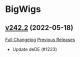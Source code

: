 # BigWigs

## [v242.2](https://github.com/BigWigsMods/BigWigs/tree/v242.2) (2022-05-18)
[Full Changelog](https://github.com/BigWigsMods/BigWigs/compare/v242.1...v242.2) [Previous Releases](https://github.com/BigWigsMods/BigWigs/releases)

- Update deDE (#1223)  

